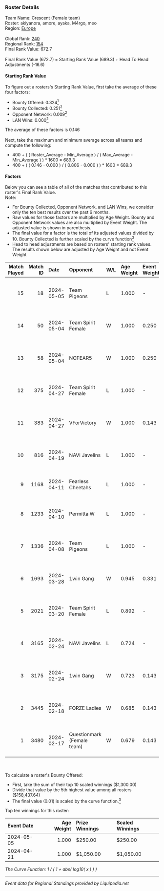 ### Roster Details<br />
Team Name: Crescent (Female team)<br />
Roster: akiyanora, amore, ayaka, M4rgo, meo<br />
Region: [Europe]( ../standings_europe.md)<br />
<br />
Global Rank: [240](../standings_global.md)<br />
Regional Rank: [154]( ../standings_europe.md)<br />
Final Rank Value:  672.7<br />
<br />
Final Rank Value (672.7) = Starting Rank Value (689.3) + Head To Head Adjustments (-16.6)<br />

#### Starting Rank Value<br />
To figure out a rosters's Starting Rank Value, first take the average of these four factors:<br />
- Bounty Offered: 0.324[<sup>1</sup>](#table2)
- Bounty Collected: 0.251[<sup>2</sup>](#table1)
- Opponent Network: 0.009[<sup>2</sup>](#table1)
- LAN Wins: 0.000[<sup>2</sup>](#table1)

The average of these factors is 0.146<br />
<br />
Next, take the maximum and minimum average across all teams and compute the following:<br />
- 400 + ( ( Roster_Average - Min_Average ) / ( Max_Average - Min_Average ) ) * 1600 = 689.3
- 400 + ( ( 0.146 - 0.000 ) / ( 0.806 - 0.000 ) ) * 1600 = 689.3


#### Factors<br />
Below you can see a table of all of the matches that contributed to this roster's Final Rank Value.<br />
Note:<br />

- For Bounty Collected, Opponent Network, and LAN Wins, we consider only the ten best results over the past 6 months.
- Raw values for those factors are multiplied by Age Weight. Bounty and Opponent Network values are also multiplied by Event Weight. The adjusted value is shown in parenthesis.
- The final value for a factor is the total of its adjusted values divided by 10. Bounty Collected is further scaled by the curve function[<sup>3</sup>](#curveFunction)
- Head to head adjustments are based on rosters' starting rank values. The results shown below are adjusted by Age Weight and not Event Weight
<span id="table1"></span><br />


| Match Played | Match ID | Date       | Opponent                   | W/L | Age Weight | Event Weight | Bounty Collected | Opponent Network | LAN Wins  | H2H Adj. | Roster                                 |
| -: | -: | :- | :- | :- | :- | :- | :- | :- | :- | -: | :- |
|           15 |       18 | 2024-05-05 | Team Pigeons               | L   | 1.000      | -            | -                | -                | -         |    -5.14 | akiyanora, amore, ayaka, M4rgo, meo    |
|           14 |       50 | 2024-05-04 | Team Spirit Female         | W   | 1.000      | 0.250        | 0.011 (0.003)    | 0.205 (0.051)    | 0 (0.000) |    15.13 | akiyanora, amore, ayaka, M4rgo, meo    |
|           13 |       58 | 2024-05-04 | NOFEAR5                    | W   | 1.000      | 0.250        | 0.018 (0.004)    | 0.017 (0.004)    | 0 (0.000) |    19.07 | akiyanora, amore, ayaka, M4rgo, meo    |
|           12 |      375 | 2024-04-27 | Team Spirit Female         | L   | 1.000      | -            | -                | -                | -         |   -15.56 | akiyanora, amore, ayaka, M4rgo, meo    |
|           11 |      383 | 2024-04-27 | VForVictory                | W   | 1.000      | 0.143        | 0.000 (0.000)    | 0.000 (0.000)    | 0 (0.000) |     5.97 | akiyanora, amore, ayaka, M4rgo, meo    |
|           10 |      816 | 2024-04-19 | NAVI Javelins              | L   | 1.000      | -            | -                | -                | -         |    -6.87 | akiyanora, amore, ayaka, M4rgo, meo    |
|            9 |     1168 | 2024-04-11 | Fearless Cheetahs          | L   | 1.000      | -            | -                | -                | -         |   -13.14 | kr4sy, Ksu, t4tty, victoria, vilga     |
|            8 |     1233 | 2024-04-10 | Permitta W                 | L   | 1.000      | -            | -                | -                | -         |   -23.11 | amyb, Gaba, Mrs_Fire, pavlla, Tynka    |
|            7 |     1336 | 2024-04-08 | Team Pigeons               | L   | 1.000      | -            | -                | -                | -         |    -7.07 | akiyanora, amore, ayaka, M4rgo, meo    |
|            6 |     1693 | 2024-03-28 | 1win Gang                  | W   | 0.945      | 0.331        | 0.007 (0.002)    | 0.061 (0.019)    | 0 (0.000) |    12.03 | akiyanora, amore, ayaka, M4rgo, meo    |
|            5 |     2021 | 2024-03-20 | Team Spirit Female         | L   | 0.892      | -            | -                | -                | -         |   -13.69 | akiyanora, amore, ayaka, M4rgo, meo    |
|            4 |     3165 | 2024-02-24 | NAVI Javelins              | L   | 0.724      | -            | -                | -                | -         |    -7.03 | akiyanora, amore, ayaka, M4rgo, meo    |
|            3 |     3175 | 2024-02-24 | 1win Gang                  | W   | 0.723      | 0.143        | 0.007 (0.001)    | 0.061 (0.006)    | 0 (0.000) |     9.77 | Deylary, f6tal, miu_u, Potya, unknxwn  |
|            2 |     3445 | 2024-02-18 | FORZE Ladies               | W   | 0.685      | 0.143        | 0.002 (0.000)    | 0.057 (0.006)    | 0 (0.000) |     9.56 | k175un4, mikeri, sosya, Stormy, wieenn |
|            1 |     3480 | 2024-02-17 | Questionmark (Female team) | W   | 0.679      | 0.143        | 0.000 (0.000)    | 0.000 (0.000)    | 0 (0.000) |     3.44 | ASTRA, IRBITka, Missy, oxycet, twix    |

<br />
<span id="table2"></span><br />
To calculate a roster's Bounty Offered:<br />

- First, take the sum of their top 10 scaled winnings ($1,300.00)
- Divide that value by the 5th highest value among all rosters ($158,437.64)
- The final value (0.01) is scaled by the curve function.[<sup>3</sup>](#curveFunction)

Top ten winnings for this roster:<br />

| Event Date | Age Weight | Prize Winnings | Scaled Winnings |
| :- | -: | :- | :- |
| 2024-05-05 |      1.000 | $250.00        | $250.00         |
| 2024-04-21 |      1.000 | $1,050.00      | $1,050.00       |


<span id="curveFunction"></span>_The Curve Function: 1 / ( 1 + abs( log10( x ) ) )_<br />

---
_Event data for Regional Standings provided by Liquipedia.net_<br />

